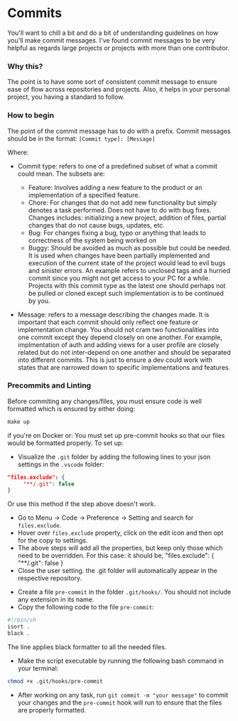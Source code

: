 # Commits
You'll want to chill a bit and do a bit of understanding guidelines on how you'll make commit messages. I've found commit messages to be very helpful as regards large projects or projects with more than one contributor.

### Why this?
The point is to have some sort of consistent commit message to ensure ease of flow across repositories and projects. Also, it helps in your personal project, you having a standard to follow.

### How to begin
The point of the commit message has to do with a prefix. Commit messages should be in the format:
```[Commit type]: [Message]```

Where:
- Commit type: refers to one of a predefined subset of what a commit could mean. The subsets are:
    - Feature: Involves adding a new feature to the product or an implementation of a specified feature.
    - Chore: For changes that do not add new functionality but simply denotes a task performed. Does not have to do with bug fixes. Changes includes: initializing a new project, addition of files, partial changes that do not cause bugs, updates, etc.
    - Bug: For changes fixing a bug, typo or anything that leads to correctness of the system being worked on
    - Buggy: Should be avoided as much as possible but could be needed. It is used when changes have been partially implemented and execution of the current state of the project would lead to evil bugs and sinister errors. An example refers to unclosed tags and a hurried commit since you might not get access to your PC for a while. Projects with this commit type as the latest one should perhaps not be pulled or cloned except such implementation is to be continued by you.

- Message: refers to a message describing the changes made. It is important that each commit should only reflect one feature or implementation change. You should not cram two functionalities into one commit except they depend closely on one another. For example, implmentation of auth and adding views for a user profile are closely related but do not inter-depend on one another and should be separated into different commits. This is just to ensure a dev could work with states that are narrowed down to specific implementations and features.

### Precommits and Linting
Before commiting any changes/files, you must ensure code is well formatted which is ensured by either doing:
```Makefile
make up
```
if you're on Docker or:
You must set up pre-commit hooks so that our files would be formatted properly. To set up:
- Visualize the `.git` folder by adding the following lines to your json settings in the `.vscode` folder:
```json
"files.exclude": {
     "**/.git": false
}
```
Or use this method if the step above doesn't work.
* Go to Menu → Code → Preference → Setting and search for `files.exclude`.
* Hover over `files.exclude` property, click on the edit icon and then opt for the copy to settings.
* The above steps will add all the properties, but keep only those which need to be overridden. For this case: it should be, "files.exclude": { "**/.git": false }
* Close the user setting. the .git folder will automatically appear in the respective repository.
- Create a file `pre-commit` in the folder `.git/hooks/`. You should not include any extension in its name.
- Copy the following code to the file `pre-commit`:
```bash
#!/bin/sh
isort .
black .
```
The line applies black formatter to all the needed files.
- Make the script executable by running the following bash command in your terminal:
```bash
chmod +x .git/hooks/pre-commit
```
- After working on any task, run `git commit -m "your message"` to commit your changes and the `pre-commit` hook will run to ensure that the files are properly formatted.
